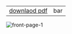 |||
|-|-|
|[downlaod pdf](https://www.ignouhelp.in/wp-content/uploads/2023/12/IGNOU-Assignment-Front-Page-PDF.pdf)|bar|

![front-page-1](https://upload.wikimedia.org/wikipedia/commons/b/b6/Image_created_with_a_mobile_phone.png)
